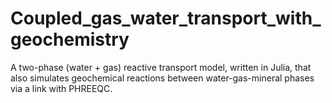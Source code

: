 # Coupled_gas_water_transport_with_geochemistry
A two-phase (water + gas) reactive transport model, written in Julia, that also simulates geochemical reactions between water-gas-mineral phases via a link with PHREEQC.
